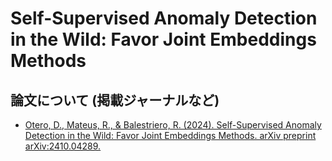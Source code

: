 # Self-Supervised Anomaly Detection in the Wild: Favor Joint Embeddings Methods

## 論文について (掲載ジャーナルなど)

- [Otero, D., Mateus, R., & Balestriero, R. (2024). Self-Supervised Anomaly Detection in the Wild: Favor Joint Embeddings Methods. arXiv preprint arXiv:2410.04289.](https://arxiv.org/pdf/2410.04289)

